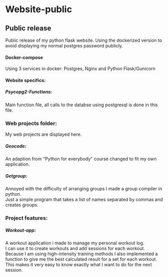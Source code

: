 # Website-public

## Public release
Public release of my python flask website.
Using the dockerized version to avoid displaying my normal postgres password publicly.

#### Docker-compose
Using 3 services in docker: Postgres, Nginx and Python Flask/Gunicorn

#### Website specifics:

##### Psycopg2-Functions:
Main function file, all calls to the databse using postgresql is done in this file.

### Web projects folder:
My web projects are displayed here.
##### Geocode: 
An adaption from "Python for everybody" course changed to fit my own application.
##### Getgroup: 
Annoyed with the difficulty of arranging groups I made a group compiler in python. \
Just a simple program that takes a list of names separated by commas and creates groups.

### Project features:
##### Workout-app:
A workout application i made to manage my personal workout log. \
I can use it to create workouts and add sessions for each workout. \
Because I am using high-intensity training methods I also implemented a function to give me the best calculated result for a set for each workout. This makes it very easy to know exactly what I want to do for the next session.
